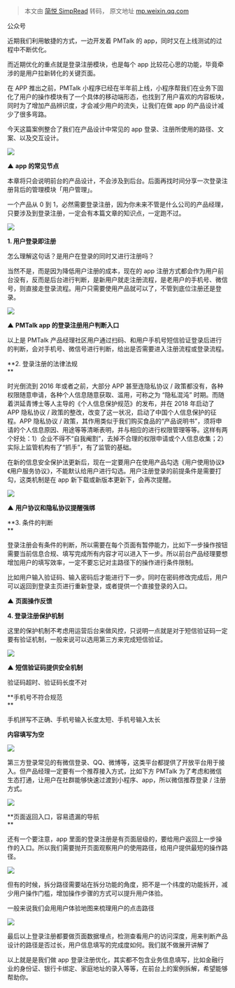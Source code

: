 > 本文由 [简悦 SimpRead](http://ksria.com/simpread/) 转码， 原文地址 [mp.weixin.qq.com](https://mp.weixin.qq.com/s/aBnLvK9V2wUH6N1MDeccXQ)

公众号

近期我们利用敏捷的方式，一边开发着 PMTalk 的 app，同时又在上线测试的过程中不断优化。

而近期优化的重点就是登录注册模块，也是每个 app 比较花心思的功能，毕竟牵涉的是用户拉新转化的关键页面。

在 APP 推出之前，PMTalk 小程序已经在半年前上线，小程序帮我们在业务下固化了用户的操作模块有了一个具体的移动端形态，也找到了用户喜欢的内容板块，同时为了增加产品辨识度，才会减少用户的流失，让我们在做 app 的产品设计减少了很多弯路。

今天这篇案例整合了我们在产品设计中常见的 app 登录、注册所使用的路径、文案、以及交互设计。  

![](https://mmbiz.qpic.cn/mmbiz_png/nGuiaeGeiaVlA2W1dCc82SeEOiaHWsQrxKMuPoCic665pjibHVdiaicwlWKKLNCzY8rnDdetjg4c1rDcB6PU5yiaBMqFHg/640?wx_fmt=png)

****▲**** **app 的常见节点** 

本章将只会说明前台的产品设计，不会涉及到后台。后面再找时间分享一次登录注册背后的管理模块「用户管理」。

一个产品从 0 到 1，必然需要登录注册，因为你未来不管是什么公司的产品经理，只要涉及到登录注册，一定会有本篇文章的知识点，一定跑不过。

![](https://mmbiz.qpic.cn/mmbiz_png/nGuiaeGeiaVlA2W1dCc82SeEOiaHWsQrxKMOn7GL9Mqkxibm8v3DkYHTIjXia9j73ho0w9uKvibaQyCRPG2hicAHOwAOA/640?wx_fmt=png)

**1. 用户登录即注册**

怎么理解这句话？是用户在登录的同时又进行注册吗？

当然不是，而是因为降低用户注册的成本，现在的 app 注册方式都会作为用户前台没有，反而是后台进行判断，是新用户就走注册流程，是老用户的手机号、微信号，则直接走登录流程。用户只需要使用产品就可以了，不管到底位注册还是登录。  

![](https://mmbiz.qpic.cn/mmbiz_png/nGuiaeGeiaVlA2W1dCc82SeEOiaHWsQrxKMQgAyiaI4c1ErqicPY1VYZ49G9oMjj8KnZEpibdoHWkswBA8fwXtflQuLA/640?wx_fmt=png)

****▲**** **PMTalk app 的登录注册用户判断入口** 

以上是 PMTalk 产品经理社区用户通过扫码、和用户手机号短信验证登录后进行的判断，会对手机号、微信号进行判断，给出是否需要进入注册流程或登录流程。

**2. 登录注册的法律法规  
**

时光倒流到 2016 年或者之前，大部分 APP 甚至连隐私协议 / 政策都没有，各种权限随意申请，各种个人信息随意获取、滥用，可称之为 “隐私混沌” 时期。而随着洪延青博士等人主导的《个人信息保护规范》的发布，并在 2018 年启动了 APP 隐私协议 / 政策的整改，改变了这一状况，启动了中国个人信息保护的征程。APP 隐私协议 / 政策，其作用类似于我们购买食品的“产品说明书”，须将申请的个人信息原因、用途等等清晰表明，并与相应的进行权限管理等等。这样有两个好处：1）企业不得不“自我阉割”，去掉不合理的权限申请或个人信息收集；2）实际上监管机构有了“抓手”，有了监管的基础。

在新的信息安全保护法更新后，现在一定要用户在使用产品勾选《用户使用协议》《用户服务协议》，不能默认给用户进行勾选。用户注册登录的前提条件是需要打勾，这类机制是在 app 新下载或新版本更新下，会再次提醒。

![](https://mmbiz.qpic.cn/mmbiz_png/nGuiaeGeiaVlA2W1dCc82SeEOiaHWsQrxKMMs3dTpWgZDXyLRO0XPaNaP9MCeleG7a5rRjTyvR3H6x2ZicVon8DXqg/640?wx_fmt=png)

****▲**** **用户协议和隐私协议提醒强绑** 

**3. 条件的判断  
**

登录注册会有条件的判断，所以需要在每个页面有暂停能力，比如下一步操作按钮需要当前信息合规、填写完成所有内容才可以进入下一步。所以前台产品经理要想增加用户的填写效率，一定不要忘记对主路径下的操作进行条件限制。

比如用户输入验证码、输入密码后才能进行下一步。同时在密码修改完成后，用户可以返回到登录主页进行重新登录，或者提供一个直接登录的入口。

****▲**** **页面操作反馈** 

**4. 登录注册保护机制**

这里的保护机制不考虑用运营后台来做风控，只说明一点就是对于短信验证码一定要有验证机制，一般来说可以选用第三方来完成短信验证。  

![](https://mmbiz.qpic.cn/mmbiz_png/nGuiaeGeiaVlA2W1dCc82SeEOiaHWsQrxKM7HawYicFXEXrDjLMQmYmcIHDX3aIn7x9sHrYSYYNfrwvsMtWSq3vRqw/640?wx_fmt=png)

****▲**** **短信验证码提供安全机制** 

验证码超时、验证码长度不对

**手机号不符合规范  
**

手机拼写不正确、手机号输入长度太短、手机号输入太长

**内容填写为空**

![](https://mmbiz.qpic.cn/mmbiz_png/nGuiaeGeiaVlA2W1dCc82SeEOiaHWsQrxKM9INI6Gttbu8uaWoia7po8sdrW4r0YPgJf3sr3BMwBwuodVWUG1LW80g/640?wx_fmt=png)

第三方登录常见的有微信登录、QQ、微博等，这类平台都提供了开放平台用于接入。但产品经理一定要有一个推荐接入方式，比如下方 PMTalk 为了考虑和微信生态打通，让用户在社群能够快速过渡到小程序、app，所以微信推荐登录 / 注册方式。

![](https://mmbiz.qpic.cn/mmbiz_png/nGuiaeGeiaVlA2W1dCc82SeEOiaHWsQrxKM3kk4QTjHFl2x29ib2DIJnia5TKIg5VeRia06yUTrMKkXFd064WkjdaJ1g/640?wx_fmt=png)

**页面返回入口，容易遗漏的导航  
**

还有一个要注意，app 里面的登录注册是有页面层级的，要给用户返回上一步操作的入口。所以我们需要抛开页面观察用户的使用路径，给用户提供最短的操作路径。  

![](https://mmbiz.qpic.cn/mmbiz_png/nGuiaeGeiaVlA2W1dCc82SeEOiaHWsQrxKMVBcNw9gwHcj4S2arpOIBiaibZc4nxBIsBL9Sg03PpVzlEWk5W09EjMog/640?wx_fmt=png)

但有的时候，拆分路径需要站在拆分功能的角度，把不是一个纬度的功能拆开，减少用户操作门槛，增加操作步骤的方式可以提升用户体验。

一般来说我们会用用户体验地图来梳理用户的点击路径

![](https://mmbiz.qpic.cn/mmbiz_png/nGuiaeGeiaVlA2W1dCc82SeEOiaHWsQrxKMwYEt1PCLrDQicx1RslqMVcs6hicqV21q5Enh9Xxm0NdAOn5hO9Yfqeaw/640?wx_fmt=png)

最后以上登录注册都要做页面数据埋点，检测查看用户的访问深度，用来判断产品设计的路径是否过长，用户信息填写的完成度如何。我们就不做展开讲解了

以上就是是我们做 app 登录注册优化，其实都不包含业务信息填写，比如金融行业的身份证、银行卡绑定、家庭地址的录入等等，在前台上的案例拆解，希望能够帮助你。
